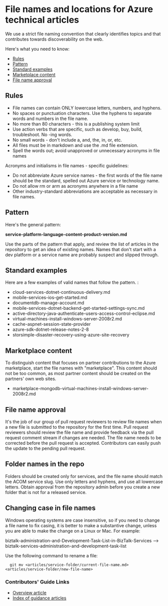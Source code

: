 # File names and locations for Azure technical articles

We use a strict file naming convention that clearly identifies topics and that contributes towards discoverability on the web.

Here's what you need to know:

+ [Rules]
+ [Pattern]
+ [Standard examples]
+ [Marketplace content]
+ [File name approval]

## Rules

- File names can contain ONLY lowercase letters, numbers, and hyphens.
- No spaces or punctuation characters. Use the hyphens to separate words and numbers in the file name.
- No more than 80 characters - this is a publishing system limit
- Use action verbs that are specific, such as develop, buy, build, troubleshoot. No -ing words.
- No small words - don't include a, and, the, in, or, etc.
- All files must be in markdown and use the .md file extension.
- Spell the words out; avoid unapproved or unnecessary acronyms in file names

Acronyms and initialisms in file names - specific guidelines:

- Do not abbreviate Azure service names - the first words of the file name should be the standard, spelled out Azure service or technology name.
-	Do not allow rm or arm as acronyms anywhere in a file name
- Other industry-standard abbreviations are acceptable as necessary in file names.

## Pattern

Here's the general pattern:

 **service-platform-language-content-product-version.md**

Use the parts of the pattern that apply, and review the list of articles in the repository to get an idea of existing names. Names that don't start with a dev platform or a service name are probably suspect and slipped through.

## Standard examples

Here are a few examples of valid names that follow the pattern. :

- cloud-services-dotnet-continuous-delivery.md
- mobile-services-ios-get-started.md
- documentdb-manage-account.md
- mobile-services-dotnet-backend-get-started-settings-sync.md
- active-directory-java-authenticate-users-access-control-eclipse.md
- virtual-machines-install-windows-server-2008r2.md
- cache-aspnet-session-state-provider
- azure-sdk-dotnet-release-notes-2-8
- storsimple-disaster-recovery-using-azure-site-recovery

## Marketplace content

To distinguish content that focuses on partner contributions to the Azure marketplace, start the file names with "marketplace". This content should not be too common, as most partner content should be created on the partners' own web sites.

- marketplace-mongodb-virtual-machines-install-windows-server-2008r2.md

## File name approval

It's the job of our group of pull request reviewers to review file names when a new file is submitted to the repository for the first time. Pull request reviewers should review the file name and provide feedback via the pull request comment stream if changes are needed. The file name needs to be corrected before the pull request is accepted. Contributors can easily push the update to the pending pull request.

## Folder names in the repo

Folders should be created only for services, and the file name should match the ACOM service slug. Use only letters and hyphens, and use all lowercase letters. Obtain approval from the repository admin before you create a new folder that is not for a released service.

## Changing case in file names

Windows operating systems are case insensitive, so if you need to change a file name to fix casing, it is better to make a substantive change, unless you are able to make the change on a Linux or Mac. For example:

  biztalk-administration-and-Development-Task-List-in-BizTalk-Services --> biztalk-services-administration-and-development-task-list

Use the following command to rename a file:
```
  git mv <articles/service-folder/current-file-name.md> <articles/service-folder/new-file-name>
```

### Contributors' Guide Links

- [Overview article](./../README.md)
- [Index of guidance articles](./contributor-guide-index.md)


<!--Anchors-->
[Rules]: #rules
[Pattern]: #pattern
[Standard examples]: #standard-examples
[Marketplace content]: #marketplace-content
[File name approval]: #file-name-approval

